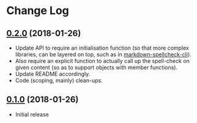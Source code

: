 Change Log
==========

## [0.2.0](https://github.com/matatk/core-text-spellcheck-cli/compare/0.1.0...0.2.0) (2018-01-26)

* Update API to require an initialisation function (so that more complex libraries, can be layered on top, such as in [markdown-spellcheck-cli](https://github.com/matatk/markdown-spellcheck-cli/)).
* Also require an explicit function to actually call up the spell-check on given content (so as to support objects with member functions).
* Update README accordingly.
* Code (scoping, mainly) clean-ups.

## [0.1.0](https://github.com/matatk/core-text-spellcheck-cli/tree/0.1.0) (2018-01-26)

* Initial release
